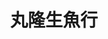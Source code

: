 ---
title: "丸隆生魚行"
description: "丸隆生魚行"
layout: shop
keywords:
  - 美食競賽
  - 台灣美食
  - 美食精選
datePublished: "2025-06-30"
dateModified: "2025-07-02"
city: "台北市"
district: "大同區"
address: "台北市大同區迪化街一段21號"
phone: "0225565276"
geo: "25.054821063443313, 121.51048663938555"
google_map: "https://maps.app.goo.gl/QufstdKZ22jG2S2f8"
footinder: "https://footinder.com.tw/%E5%8F%B0%E5%8C%97%E5%B8%82%E5%A4%A7%E5%90%8C%E5%8D%80/46579/"
official: "https://www.facebook.com/profile.php?id=100063724282954"
award:
  - name: "500盤"
    year: "2024"
    entries:
      - dishes:
          - "味噌湯"

---